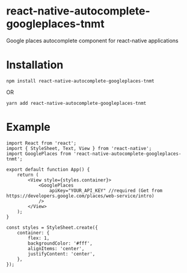 # react-native-autocomplete-googleplaces-tnmt
Google places autocomplete component for react-native applications

# Installation

`npm install react-native-autocomplete-googleplaces-tnmt`

OR
                       
`yarn add react-native-autocomplete-googleplaces-tnmt`

# Example

	import React from 'react';
	import { StyleSheet, Text, View } from 'react-native';
	import GooglePlaces from 'react-native-autocomplete-googleplaces-tnmt';

	export default function App() {
		return (
			<View style={styles.container}>
				<GooglePlaces 
					apiKey="YOUR_API_KEY" //required (Get from https://developers.google.com/places/web-service/intro)
				/>
			</View>
		);
	}

	const styles = StyleSheet.create({
		container: {
			flex: 1,
			backgroundColor: '#fff',
			alignItems: 'center',
			justifyContent: 'center',
		},
	});
